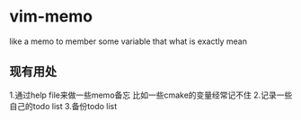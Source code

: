 # vim-memo
like a memo to member some variable that what is exactly mean

## 现有用处
1.通过help file来做一些memo备忘 比如一些cmake的变量经常记不住
2.记录一些自己的todo list
3.备份todo list
